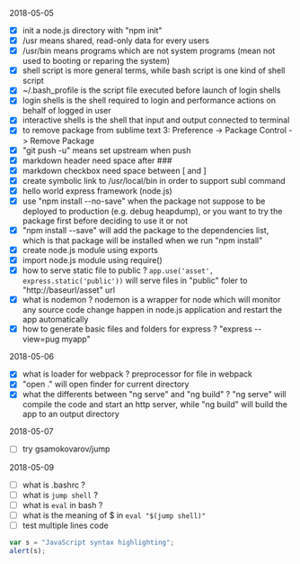2018-05-05
- [x] init a node.js directory with "npm init"
- [x] /usr means shared, read-only data for every users
- [x] /usr/bin means programs which are not system programs (mean not used to booting or reparing the system)
- [x] shell script is more general terms, while bash script is one kind of shell script
- [x] ~/.bash_profile is the script file executed before launch of login shells
- [x] login shells is the shell required to login and performance actions on behalf of logged in user
- [x] interactive shells is the shell that input and output connected to terminal 
- [x] to remove package from sublime text 3: Preference -> Package Control -> Remove Package
- [x] "git push -u" means set upstream when push
- [x] markdown header need space after ###
- [x] markdown checkbox need space between [ and ]
- [x] create symbolic link to /usr/local/bin in order to support subl command
- [x] hello world express framework (node.js)
- [x] use "npm install --no-save" when the package not suppose to be deployed to production (e.g. debug heapdump), or you want to try the package first before deciding to use it or not
- [x] "npm install --save" will add the package to the dependencies list, which is that package will be installed when we run "npm install"
- [x] create node.js module using exports
- [x] import node.js module using require()
- [x] how to serve static file to public ? `app.use('asset', express.static('public'))` will serve files in "public" foler to "http://baseurl/asset" url
- [x] what is nodemon ? nodemon is a wrapper for node which will monitor any source code change happen in node.js application and restart the app automatically
- [x] how to generate basic files and folders for express ? "express --view=pug myapp"

2018-05-06
- [x] what is loader for webpack ? preprocessor for file in webpack
- [x] "open ." will open finder for current directory
- [x] what the differents between "ng serve" and "ng build" ? "ng serve" will compile the code and start an http server, while "ng build" will build the app to an output directory

2018-05-07
- [ ] try gsamokovarov/jump

2018-05-09
- [ ] what is .bashrc ?
- [ ] what is `jump shell` ?
- [ ] what is `eval` in bash ?
- [ ] what is the meaning of $ in `eval "$(jump shell)"`
- [ ] test multiple lines code 
```javascript
var s = "JavaScript syntax highlighting";
alert(s);
```